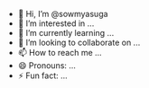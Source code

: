 - 👋 Hi, I’m @sowmyasuga
- 👀 I’m interested in ...
- 🌱 I’m currently learning ...
- 💞️ I’m looking to collaborate on ...
- 📫 How to reach me ...
- 😄 Pronouns: ...
- ⚡ Fun fact: ...

<!---
sowmyasuga/sowmyasuga is a ✨ special ✨ repository because its `README.md` (this file) appears on your GitHub profile.
You can click the Preview link to take a look at your changes.
--->
